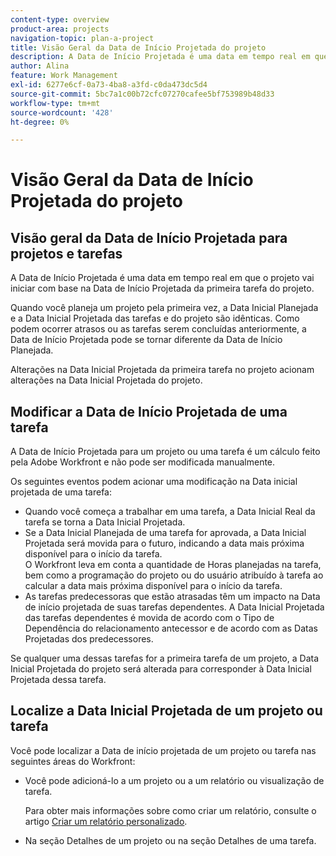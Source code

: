 ```yaml
---
content-type: overview
product-area: projects
navigation-topic: plan-a-project
title: Visão Geral da Data de Início Projetada do projeto
description: A Data de Início Projetada é uma data em tempo real em que o projeto vai iniciar com base na Data de Início Projetada da primeira tarefa do projeto.
author: Alina
feature: Work Management
exl-id: 6277e6cf-0a73-4ba8-a3fd-c0da473dc5d4
source-git-commit: 5bc7a1c00b72cfc07270cafee5bf753989b48d33
workflow-type: tm+mt
source-wordcount: '428'
ht-degree: 0%

---
```


# Visão Geral da Data de Início Projetada do projeto

## Visão geral da Data de Início Projetada para projetos e tarefas

A Data de Início Projetada é uma data em tempo real em que o projeto vai iniciar com base na Data de Início Projetada da primeira tarefa do projeto.

Quando você planeja um projeto pela primeira vez, a Data Inicial Planejada e a Data Inicial Projetada das tarefas e do projeto são idênticas. Como podem ocorrer atrasos ou as tarefas serem concluídas anteriormente, a Data de Início Projetada pode se tornar diferente da Data de Início Planejada.

Alterações na Data Inicial Projetada da primeira tarefa no projeto acionam alterações na Data Inicial Projetada do projeto.

## Modificar a Data de Início Projetada de uma tarefa

A Data de Início Projetada para um projeto ou uma tarefa é um cálculo feito pela Adobe Workfront e não pode ser modificada manualmente.

Os seguintes eventos podem acionar uma modificação na Data inicial projetada de uma tarefa:

* Quando você começa a trabalhar em uma tarefa, a Data Inicial Real da tarefa se torna a Data Inicial Projetada.
* Se a Data Inicial Planejada de uma tarefa for aprovada, a Data Inicial Projetada será movida para o futuro, indicando a data mais próxima disponível para o início da tarefa.\
  O Workfront leva em conta a quantidade de Horas planejadas na tarefa, bem como a programação do projeto ou do usuário atribuído à tarefa ao calcular a data mais próxima disponível para o início da tarefa.
* As tarefas predecessoras que estão atrasadas têm um impacto na Data de início projetada de suas tarefas dependentes. A Data Inicial Projetada das tarefas dependentes é movida de acordo com o Tipo de Dependência do relacionamento antecessor e de acordo com as Datas Projetadas dos predecessores.

Se qualquer uma dessas tarefas for a primeira tarefa de um projeto, a Data Inicial Projetada do projeto será alterada para corresponder à Data Inicial Projetada dessa tarefa.

## Localize a Data Inicial Projetada de um projeto ou tarefa

Você pode localizar a Data de início projetada de um projeto ou tarefa nas seguintes áreas do Workfront:

* Você pode adicioná-lo a um projeto ou a um relatório ou visualização de tarefa.

  Para obter mais informações sobre como criar um relatório, consulte o artigo [Criar um relatório personalizado](../../../reports-and-dashboards/reports/creating-and-managing-reports/create-custom-report.md).

* Na seção Detalhes de um projeto ou na seção Detalhes de uma tarefa.
